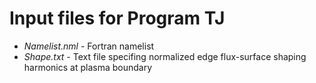 # Input files for Program TJ

  - *Namelist.nml* - Fortran namelist
  - *Shape.txt*    - Text file specifing normalized edge flux-surface shaping harmonics at plasma boundary
  